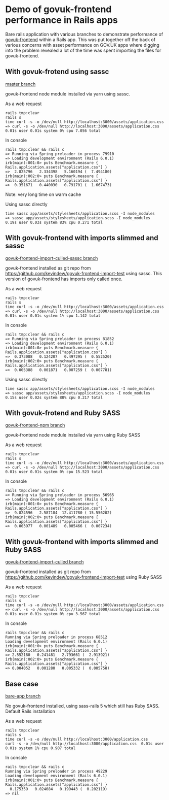 # Demo of govuk-frontend performance in Rails apps

Bare rails application with various branches to demonstrate performance of
[govuk-frontend](https://github.com/alphagov/govuk-frontend) within a Rails
app. This was put together off the back of various concerns with asset
performance on GOV.UK apps where digging into the problem revealed a lot of
the time was spent importing the files for govuk-frontend.

## With govuk-frotend using sassc

[master branch](https://github.com/kevindew/govuk-frontend-rails-performance/tree/master)

govuk-frontend node module installed via yarn using sassc.

As a web request

```
rails tmp:clear
rails s
time curl -s -o /dev/null http://localhost:3000/assets/application.css
=> curl -s -o /dev/null http://localhost:3000/assets/application.css  0.01s user 0.01s system 0% cpu 7.056 total
```

In console

```
rails tmp:clear && rails c
=> Running via Spring preloader in process 79910
=> Loading development environment (Rails 6.0.1)
irb(main):001:0> puts Benchmark.measure { Rails.application.assets["application.css"] }
=>  2.825796   2.334398   5.160194 (  7.494180)
irb(main):002:0> puts Benchmark.measure { Rails.application.assets["application.css"] }
=>  0.351671   0.440030   0.791701 (  1.667473)
```

Note: very long time on warm cache

Using sassc directly

```
time sassc app/assets/stylesheets/application.scss -I node_modules
=> sassc app/assets/stylesheets/application.scss -I node_modules  0.19s user 0.03s system 83% cpu 0.271 total
```

## With govuk-frontend with imports slimmed and sassc

[govuk-frontend-import-culled-sassc branch](https://github.com/kevindew/govuk-frontend-rails-performance/tree/govuk-frontend-import-culled-sassc)

govuk-frontend installed as git repo from https://github.com/kevindew/govuk-frontend-import-test
using sassc. This version of govuk-frontend has imports only called once.

As a web request

```
rails tmp:clear
rails s
time curl -s -o /dev/null http://localhost:3000/assets/application.css
=> curl -s -o /dev/null http://localhost:3000/assets/application.css  0.01s user 0.01s system 1% cpu 1.142 total
```

In console

```
rails tmp:clear && rails c
=> Running via Spring preloader in process 81852
=> Loading development environment (Rails 6.0.1)
irb(main):001:0> puts Benchmark.measure { Rails.application.assets["application.css"] }
=>  0.373088   0.124207   0.497295 (  0.552520)
irb(main):002:0> puts Benchmark.measure { Rails.application.assets["application.css"] }
=>  0.005388   0.001871   0.007259 (  0.007781)
```

Using sassc directly

```
time sassc app/assets/stylesheets/application.scss -I node_modules
=> sassc app/assets/stylesheets/application.scss -I node_modules  0.15s user 0.02s system 80% cpu 0.217 total
```

## With govuk-frotend and Ruby SASS

[govuk-frontend-npm branch](https://github.com/kevindew/govuk-frontend-rails-performance/tree/govuk-frontend-npm)

govuk-frontend node module installed via yarn using Ruby SASS


As a web request

```
rails tmp:clear
rails s
time curl -s -o /dev/null http://localhost:3000/assets/application.css
=> curl -s -o /dev/null http://localhost:3000/assets/application.css  0.01s user 0.01s system 0% cpu 15.523 total
```

In console

```
rails tmp:clear && rails c
=> Running via Spring preloader in process 56965
=> Loading development environment (Rails 6.0.1)
irb(main):001:0> puts Benchmark.measure { Rails.application.assets["application.css"] }
=>  9.824596   2.587184  12.411780 ( 15.556202)
irb(main):002:0> puts Benchmark.measure { Rails.application.assets["application.css"] }
=>  0.003977   0.001489   0.005466 (  0.007234)
```

## With govuk-frontend with imports slimmed and Ruby SASS

[govuk-frontend-import-culled branch](https://github.com/kevindew/govuk-frontend-rails-performance/tree/govuk-frontend-import-culled)

govuk-frontend installed as git repo from https://github.com/kevindew/govuk-frontend-import-test using Ruby SASS

As a web request

```
rails tmp:clear
rails s
time curl -s -o /dev/null http://localhost:3000/assets/application.css
=> curl -s -o /dev/null http://localhost:3000/assets/application.css  0.01s user 0.01s system 0% cpu 3.567 total
```

In console

```
rails tmp:clear && rails c
Running via Spring preloader in process 68512
Loading development environment (Rails 6.0.1)
irb(main):001:0> puts Benchmark.measure { Rails.application.assets["application.css"] }
=> 2.552180   0.241481   2.793661 (  2.913921)
irb(main):002:0> puts Benchmark.measure { Rails.application.assets["application.css"] }
=> 0.004052   0.001280   0.005332 (  0.005758)
```

## Base case

[bare-app branch](https://github.com/kevindew/govuk-frontend-rails-performance/tree/bare-app)

No govuk-frontend installed, using sass-rails 5 which still has Ruby SASS. Default Rails installation

As a web request

```
rails tmp:clear
rails s
time curl -s -o /dev/null http://localhost:3000/application.css
curl -s -o /dev/null http://localhost:3000/application.css  0.01s user 0.01s system 1% cpu 0.907 total
```

In console

```
rails tmp:clear && rails c
Running via Spring preloader in process 49229
Loading development environment (Rails 6.0.1)
irb(main):001:0> puts Benchmark.measure { Rails.application.assets["application.css"] }
  0.175359   0.024084   0.199443 (  0.202119)
=> nil
```


